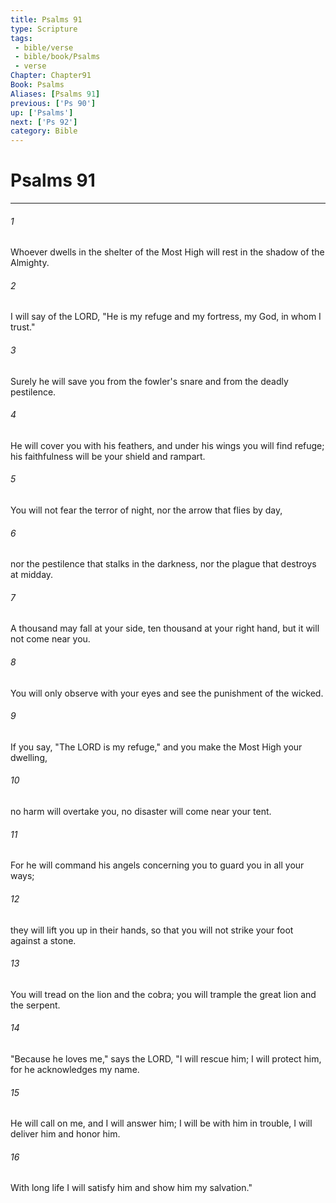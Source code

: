 ```yaml
---
title: Psalms 91
type: Scripture
tags:
 - bible/verse
 - bible/book/Psalms
 - verse
Chapter: Chapter91
Book: Psalms
Aliases: [Psalms 91]
previous: ['Ps 90']
up: ['Psalms']
next: ['Ps 92']
category: Bible
---
```

# Psalms 91

***


###### 1 
Whoever dwells in the shelter of the Most High will rest in the shadow of the Almighty. 

###### 2 
I will say of the LORD, "He is my refuge and my fortress, my God, in whom I trust." 

###### 3 
Surely he will save you from the fowler's snare and from the deadly pestilence. 

###### 4 
He will cover you with his feathers, and under his wings you will find refuge; his faithfulness will be your shield and rampart. 

###### 5 
You will not fear the terror of night, nor the arrow that flies by day, 

###### 6 
nor the pestilence that stalks in the darkness, nor the plague that destroys at midday. 

###### 7 
A thousand may fall at your side, ten thousand at your right hand, but it will not come near you. 

###### 8 
You will only observe with your eyes and see the punishment of the wicked. 

###### 9 
If you say, "The LORD is my refuge," and you make the Most High your dwelling, 

###### 10 
no harm will overtake you, no disaster will come near your tent. 

###### 11 
For he will command his angels concerning you to guard you in all your ways; 

###### 12 
they will lift you up in their hands, so that you will not strike your foot against a stone. 

###### 13 
You will tread on the lion and the cobra; you will trample the great lion and the serpent. 

###### 14 
"Because he loves me," says the LORD, "I will rescue him; I will protect him, for he acknowledges my name. 

###### 15 
He will call on me, and I will answer him; I will be with him in trouble, I will deliver him and honor him. 

###### 16 
With long life I will satisfy him and show him my salvation." 

